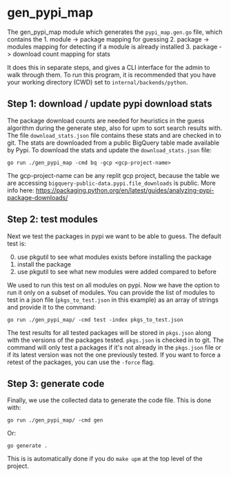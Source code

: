 # gen_pypi_map

The gen_pypi_map module which generates the `pypi_map.gen.go` file, which
contains the
    1. module -> package mapping for guessing
    2. package -> modules mapping for detecting if a module is already installed
    3. package -> download count mapping for stats

It does this in separate steps, and gives a CLI interface for the admin
to walk through them. To run this program, it is recommended that you
have your working directory (CWD) set to `internal/backends/python`.

## Step 1: download / update pypi download stats

The package download counts are needed for heuristics in the guess algorithm during the generate step, also for upm to sort search results with. The file
`download_stats.json` file contains these stats and are checked in to git.
The stats are downloaded from a public BigQuery table made available
by Pypi. To download the stats and update the `download_stats.json` file:

```
go run ./gen_pypi_map -cmd bq -gcp <gcp-project-name>
```

The gcp-project-name can be any replit gcp project, because the table we are accessing `bigquery-public-data.pypi.file_downloads` is public. More info here: https://packaging.python.org/en/latest/guides/analyzing-pypi-package-downloads/

## Step 2: test modules

Next we test the packages in pypi we want to be able to guess. The default test
is:

0. use pkgutil to see what modules exists before installing the package
1. install the package
2. use pkgutil to see what new modules were added compared to before

We used to run this test on all modules on pypi. Now we have the option to
run it only on a subset of modules. You can provide the list of modules to test
in a json file (`pkgs_to_test.json` in this example) as an array of strings and provide it to the command:

```
go run ./gen_pypi_map/ -cmd test -index pkgs_to_test.json
```

The test results for all tested packages will be stored in `pkgs.json` along with
the versions of the packages tested. `pkgs.json` is checked in to git. The command
will only test a packages if it's not already in the `pkgs.json` file or if
its latest version was not the one previously tested. If you
want to force a retest of the packages, you can use the `-force` flag.

## Step 3: generate code

Finally, we use the collected data to generate the code file. This is done with:

```
go run ./gen_pypi_map/ -cmd gen
```

Or:

```
go generate .
```

This is is automatically done if you do `make upm` at the top level of the project.